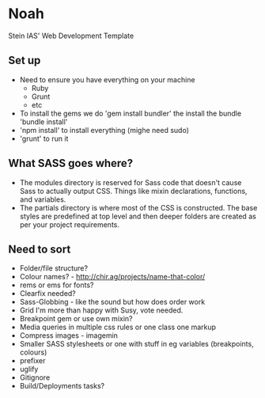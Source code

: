 Noah
====

Stein IAS' Web Development Template

## Set up
- Need to ensure you have everything on your machine
	- Ruby 
	- Grunt
	- etc
- To install the gems we do 'gem install bundler' the install the bundle 'bundle install'
- 'npm install' to install everything (mighe need sudo)
- 'grunt' to run it


## What SASS goes where?
- The modules directory is reserved for Sass code that doesn't cause Sass to actually output CSS. Things like mixin declarations, functions, and variables.
- The partials directory is where most of the CSS is constructed. The base styles are predefined at top level and then deeper folders are created as per your project requirements.

 
## Need to sort
- Folder/file structure?
- Colour names? - http://chir.ag/projects/name-that-color/
- rems or ems for fonts?
- Clearfix needed?
- Sass-Globbing - like the sound but how does order work
- Grid I'm more than happy with Susy, vote needed.
- Breakpoint gem or use own mixin?
- Media queries in multiple css rules or one class one markup
- Compress images - imagemin
- Smaller SASS stylesheets or one with stuff in eg variables (breakpoints, colours)
- prefixer
- uglify
- Gitignore
- Build/Deployments tasks?


